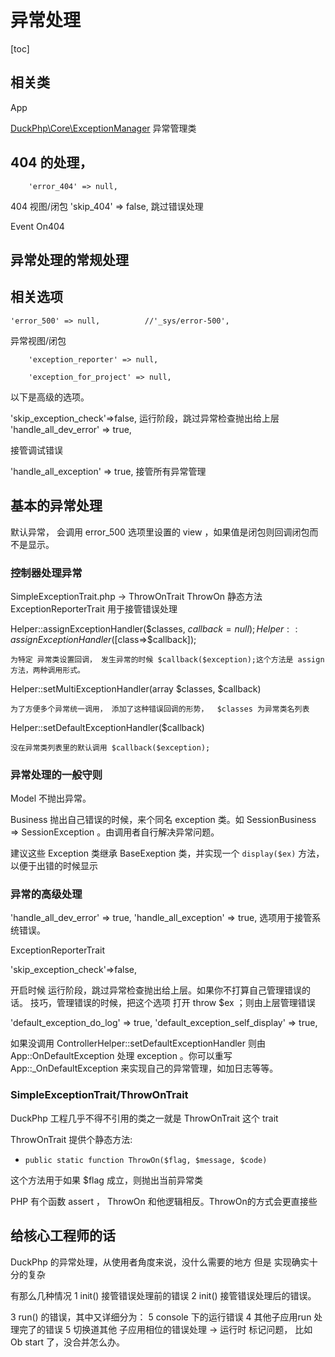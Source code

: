 # 异常处理
[toc]
## 相关类
App

[DuckPhp\Core\ExceptionManager](ref/Core-ExceptionManager.md) 异常管理类

## 404 的处理，

        'error_404' => null,
404 视图/闭包
        'skip_404' => false,
跳过错误处理

Event On404

## 异常处理的常规处理




## 相关选项


    'error_500' => null,          //'_sys/error-500',
异常视图/闭包


        'exception_reporter' => null,
        
        'exception_for_project' => null,


以下是高级的选项。

'skip_exception_check'=>false,
    运行阶段，跳过异常检查抛出给上层
'handle_all_dev_error' => true,

接管调试错误

'handle_all_exception' => true,
    接管所有异常管理

## 基本的异常处理

默认异常， 会调用 error_500 选项里设置的 view ，如果值是闭包则回调闭包而不是显示。


### 控制器处理异常

SimpleExceptionTrait.php -> ThrowOnTrait
ThrowOn 静态方法
ExceptionReporterTrait
用于接管错误处理


Helper::assignExceptionHandler($classes, $callback = null);
Helper::assignExceptionHandler([$class=>$callback]);

    为特定 异常类设置回调， 发生异常的时候 $callback($exception);这个方法是 assign 方法，两种调用形式。

Helper::setMultiExceptionHandler(array $classes, $callback)

    为了方便多个异常统一调用， 添加了这种错误回调的形势，  $classes 为异常类名列表
Helper::setDefaultExceptionHandler($callback)

    没在异常类列表里的默认调用 $callback($exception);

### 异常处理的一般守则

Model 不抛出异常。

Business 抛出自己错误的时候，来个同名 exception 类。如 SessionBusiness => SessionException 。由调用者自行解决异常问题。

建议这些 Exception 类继承  BaseExeption 类，并实现一个 `display($ex)` 方法，以便于出错的时候显示

### 异常的高级处理

'handle_all_dev_error' => true,
'handle_all_exception' => true, 选项用于接管系统错误。

ExceptionReporterTrait

'skip_exception_check'=>false, 

开启时候 运行阶段，跳过异常检查抛出给上层。如果你不打算自己管理错误的话。 技巧，管理错误的时候，把这个选项 打开 throw $ex ；则由上层管理错误
    
'default_exception_do_log' => true,
'default_exception_self_display' => true,

如果没调用 ControllerHelper::setDefaultExceptionHandler  则由 App::OnDefaultException 处理 exception 。你可以重写 App::\_OnDefaultException 来实现自己的异常管理，如加日志等等。

### SimpleExceptionTrait/ThrowOnTrait

DuckPhp 工程几乎不得不引用的类之一就是 ThrowOnTrait 这个 trait



ThrowOnTrait 提供个静态方法:

* `public static function ThrowOn($flag, $message, $code)`

这个方法用于如果 $flag 成立，则抛出当前异常类

PHP 有个函数 assert ， ThrowOn 和他逻辑相反。ThrowOn的方式会更直接些


## 给核心工程师的话
DuckPhp 的异常处理，从使用者角度来说，没什么需要的地方
但是 实现确实十分的复杂

有那么几种情况
1 init() 接管错误处理前的错误
2 init() 接管错误处理后的错误。

3 run() 的错误，其中又详细分为：
5 console 下的运行错误
4 其他子应用run 处理完了的错误
5 切换道其他 子应用相位的错误处理 -> 运行时 标记问题， 比如 Ob start 了，没合并怎么办。
